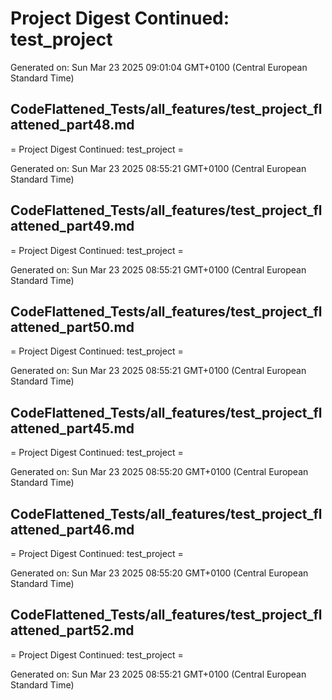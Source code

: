 # Project Digest Continued: test_project
Generated on: Sun Mar 23 2025 09:01:04 GMT+0100 (Central European Standard Time)


## CodeFlattened_Tests/all_features/test_project_flattened_part48.md <a id="test_project_flattened_part48_md"></a>

= Project Digest Continued: test_project =

Generated on: Sun Mar 23 2025 08:55:21 GMT+0100 (Central European Standard Time)
## CodeFlattened_Tests/all_features/test_project_flattened_part49.md <a id="test_project_flattened_part49_md"></a>

= Project Digest Continued: test_project =

Generated on: Sun Mar 23 2025 08:55:21 GMT+0100 (Central European Standard Time)
## CodeFlattened_Tests/all_features/test_project_flattened_part50.md <a id="test_project_flattened_part50_md"></a>

= Project Digest Continued: test_project =

Generated on: Sun Mar 23 2025 08:55:21 GMT+0100 (Central European Standard Time)
## CodeFlattened_Tests/all_features/test_project_flattened_part45.md <a id="test_project_flattened_part45_md"></a>

= Project Digest Continued: test_project =

Generated on: Sun Mar 23 2025 08:55:20 GMT+0100 (Central European Standard Time)
## CodeFlattened_Tests/all_features/test_project_flattened_part46.md <a id="test_project_flattened_part46_md"></a>

= Project Digest Continued: test_project =

Generated on: Sun Mar 23 2025 08:55:20 GMT+0100 (Central European Standard Time)
## CodeFlattened_Tests/all_features/test_project_flattened_part52.md <a id="test_project_flattened_part52_md"></a>

= Project Digest Continued: test_project =

Generated on: Sun Mar 23 2025 08:55:21 GMT+0100 (Central European Standard Time)